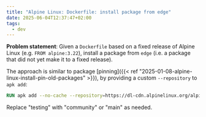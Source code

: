 ```yaml
---
title: "Alpine Linux: Dockerfile: install package from edge"
date: 2025-06-04T12:37:47+02:00
tags:
  - dev
---
```


**Problem statement**: Given a `Dockerfile` based on a fixed release of Alpine
Linux (e.g. `FROM alpine:3.22`), install a package from `edge` (i.e. a package
that did not yet make it to a fixed release).

The approach is similar to package [pinning]({{< ref
"2025-01-08-alpine-linux-install-pin-old-packages" >}}), by providing a custom
`--repository` to `apk add`:

```dockerfile
RUN apk add --no-cache --repository=https://dl-cdn.alpinelinux.org/alpine/edge/testing gliderlabs-sigil vals
```

Replace "testing" with "community" or "main" as needed.

